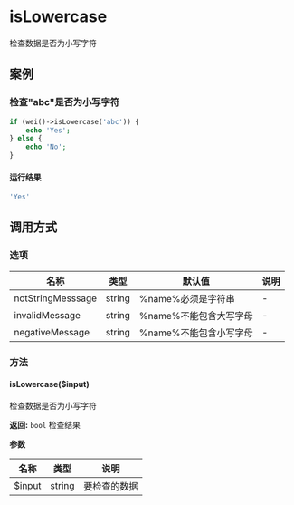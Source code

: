 isLowercase
===========

检查数据是否为小写字符

案例
----

### 检查"abc"是否为小写字符
```php
if (wei()->isLowercase('abc')) {
    echo 'Yes';
} else {
    echo 'No';
}
```

#### 运行结果
```php
'Yes'
```

调用方式
--------

### 选项

| 名称              | 类型    | 默认值                      | 说明       |
|-------------------|---------|-----------------------------|------------|
| notStringMesssage | string  | %name%必须是字符串          | -          |
| invalidMessage    | string  | %name%不能包含大写字母      | -          |
| negativeMessage   | string  | %name%不能包含小写字母      | -          |

### 方法

#### isLowercase($input)
检查数据是否为小写字符

**返回:** `bool` 检查结果

**参数**

名称   | 类型   | 说明
-------|--------|------
$input | string | 要检查的数据

